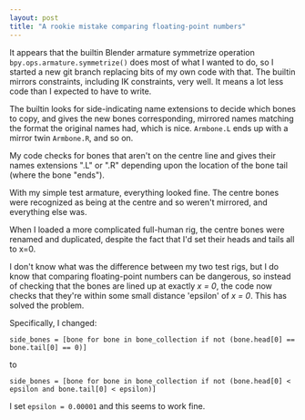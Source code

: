 ```yaml
---
layout: post
title: "A rookie mistake comparing floating-point numbers"
---
```


It appears that the builtin Blender armature symmetrize operation `bpy.ops.armature.symmetrize()` does most of what I wanted to do, so I started a new git branch replacing bits of my own code with that. The builtin mirrors constraints, including IK constraints, very well. It means a lot less code than I expected to have to write.

The builtin looks for side-indicating name extensions to decide which bones to copy, and gives the new bones corresponding, mirrored names matching the format the original names had, which is nice. `Armbone.L` ends up with a mirror twin `Armbone.R`, and so on.

My code checks for bones that aren't on the centre line and gives their names extensions ".L" or ".R" depending upon the location of the bone tail (where the bone "ends").

With my simple test armature, everything looked fine. The centre bones were recognized as being at the centre and so weren't mirrored, and everything else was.

When I loaded a more complicated full-human rig, the centre bones were renamed and duplicated, despite the fact that I'd set their heads and tails all to x=0.

I don't know what was the difference between my two test rigs, but I do know that comparing floating-point numbers can be dangerous, so instead of checking that the bones are lined up at exactly *x = 0*, the code now checks that they're within some small distance 'epsilon' of *x = 0*. This has solved the problem.

Specifically, I changed:

```
side_bones = [bone for bone in bone_collection if not (bone.head[0] == bone.tail[0] == 0)]
```

to

```
side_bones = [bone for bone in bone_collection if not (bone.head[0] < epsilon and bone.tail[0] < epsilon)]
```

I set `epsilon = 0.00001` and this seems to work fine.
